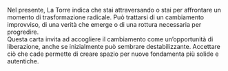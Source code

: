 Nel presente, La Torre indica che stai attraversando o stai per affrontare un momento di trasformazione radicale. Può trattarsi di un cambiamento improvviso, di una verità che emerge o di una rottura necessaria per progredire.  
Questa carta invita ad accogliere il cambiamento come un’opportunità di liberazione, anche se inizialmente può sembrare destabilizzante. Accettare ciò che cade permette di creare spazio per nuove fondamenta più solide e autentiche.
